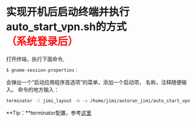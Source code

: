 # 实现开机后启动终端并执行auto_start_vpn.sh的方式<div style="color:red">（系统登录后）</div>
打开终端，执行下面命令,
    
```bash
$ gnome-session-properties：
```
        
会弹出一个“启动应用程序首选项”的菜单，添加一个启动项，
名称，注释随便输入。
命令的地方输入：

```bash
terminator -l jimi_layout -m -x /home/jimi/autorun_jimi/auto_start_vpn.sh
```

**Tip：**terminator配置，参考[这里](https://github.com/cangchen8180/my-docs-project/blob/master/docs/ubuntu/1-terminator%E5%AE%89%E8%A3%85%E5%8F%8A%E9%85%8D%E7%BD%AE.md)    
    
